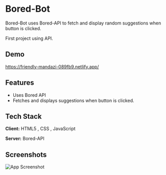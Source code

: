 
# Bored-Bot

Bored-Bot uses Bored-API to fetch and display random suggestions when button is clicked.

First project using API.


## Demo

https://friendly-mandazi-089fb9.netlify.app/


## Features

- Uses Bored API
- Fetches and displays suggestions when button is clicked.



## Tech Stack

**Client:** HTML5 , CSS , JavaScript

**Server:** Bored-API


## Screenshots

![App Screenshot](https://via.placeholder.com/468x300?text=App+Screenshot+Here)

